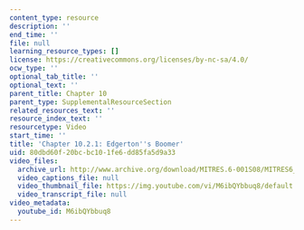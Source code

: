 ```yaml
---
content_type: resource
description: ''
end_time: ''
file: null
learning_resource_types: []
license: https://creativecommons.org/licenses/by-nc-sa/4.0/
ocw_type: ''
optional_tab_title: ''
optional_text: ''
parent_title: Chapter 10
parent_type: SupplementalResourceSection
related_resources_text: ''
resource_index_text: ''
resourcetype: Video
start_time: ''
title: 'Chapter 10.2.1: Edgerton''s Boomer'
uid: 80dbd60f-20bc-bc10-1fe6-dd85fa5d9a33
video_files:
  archive_url: http://www.archive.org/download/MITRES.6-001S08/MITRES6_001S08_10-2-1_300k.mp4
  video_captions_file: null
  video_thumbnail_file: https://img.youtube.com/vi/M6ibQYbbuq8/default.jpg
  video_transcript_file: null
video_metadata:
  youtube_id: M6ibQYbbuq8
---
```

